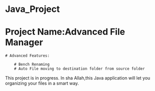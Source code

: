 # Java_Project
# Project Name:Advanced File Manager
	# Advanced Features:
		
		# Bench Renaming
		# Auto File moving to destination folder from source folder
		
This project is in progress.
In sha Allah,this Java application will let you organizing your files in a smart way.

